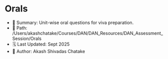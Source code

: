 # Orals

- 📘 Summary: Unit-wise oral questions for viva preparation.
- 📁 Path: /Users/akashchatake/Courses/DAN/DAN_Resources/DAN_Assessment_Session/Orals
- 🗓️ Last Updated: Sept 2025
- 👤 Author: Akash Shivadas Chatake
